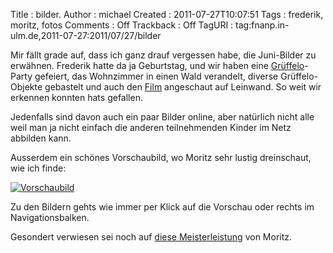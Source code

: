 Title     : bilder.
Author    : michael
Created   : 2011-07-27T10:07:51
Tags      : frederik, moritz, fotos
Comments  : Off
Trackback : Off
TagURI    : tag:fnanp.in-ulm.de,2011-07-27:2011/07/27/bilder

Mir fällt grade auf, dass ich ganz drauf vergessen habe, die Juni-Bilder zu
erwähnen. Frederik hatte da ja Geburtstag, und wir haben eine
[Grüffelo](http://de.wikipedia.org/wiki/Der_Grüffelo)-Party gefeiert, das
Wohnzimmer in einen Wald verandelt, diverse Grüffelo-Objekte gebastelt und
auch den [Film](http://de.wikipedia.org/wiki/Der_Grüffelo_(Film)) angeschaut
auf Leinwand. So weit wir erkennen konnten hats gefallen.

Jedenfalls sind davon auch ein paar Bilder online, aber natürlich nicht alle
weil man ja nicht einfach die anderen teilnehmenden Kinder im Netz abbilden
kann.

Ausserdem ein schönes Vorschaubild, wo Moritz sehr lustig dreinschaut, wie ich
finde:

[![Vorschaubild](http://fnanp.in-ulm.de/frederik_und_moritz/photos/2011_06/tempdir/640x480/IMG_7691.jpg)](http://fnanp.in-ulm.de/frederik_und_moritz/photos/2011_06/index.html)

Zu den Bildern gehts wie immer per Klick auf die Vorschau oder rechts im
Navigationsbalken.

Gesondert verwiesen sei noch auf [diese
Meisterleistung](http://fnanp.in-ulm.de/frederik_und_moritz/photos/2011_06/tempdir/IMG_7697.jpg.html)
von Moritz.
